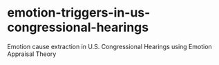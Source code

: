 # emotion-triggers-in-us-congressional-hearings
Emotion cause extraction in U.S. Congressional Hearings using Emotion Appraisal Theory
